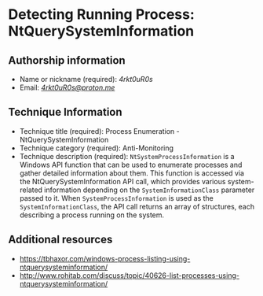 # Detecting Running Process: NtQuerySystemInformation

## Authorship information
* Name or nickname (required): *4rkt0uR0s*
* Email: *4rkt0uR0s@proton.me*

## Technique Information
* Technique title (required): Process Enumeration -  NtQuerySystemInformation
* Technique category (required): Anti-Monitoring 
* Technique description (required): `NtSystemProcessInformation` is a Windows API function that can be used to enumerate processes and gather detailed information about them. This function is accessed via the NtQuerySystemInformation API call, which provides various system-related information depending on the `SystemInformationClass` parameter passed to it. When `SystemProcessInformation` is used as the `SystemInformationClass`, the API call returns an array of structures, each describing a process running on the system.

## Additional resources
* https://tbhaxor.com/windows-process-listing-using-ntquerysysteminformation/
* http://www.rohitab.com/discuss/topic/40626-list-processes-using-ntquerysysteminformation/
